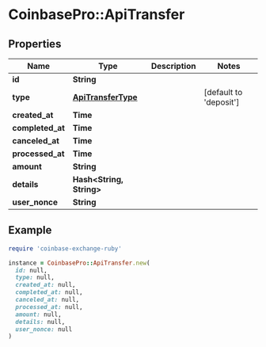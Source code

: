 # CoinbasePro::ApiTransfer

## Properties

| Name | Type | Description | Notes |
| ---- | ---- | ----------- | ----- |
| **id** | **String** |  |  |
| **type** | [**ApiTransferType**](ApiTransferType.md) |  | [default to &#39;deposit&#39;] |
| **created_at** | **Time** |  |  |
| **completed_at** | **Time** |  |  |
| **canceled_at** | **Time** |  |  |
| **processed_at** | **Time** |  |  |
| **amount** | **String** |  |  |
| **details** | **Hash&lt;String, String&gt;** |  |  |
| **user_nonce** | **String** |  |  |

## Example

```ruby
require 'coinbase-exchange-ruby'

instance = CoinbasePro::ApiTransfer.new(
  id: null,
  type: null,
  created_at: null,
  completed_at: null,
  canceled_at: null,
  processed_at: null,
  amount: null,
  details: null,
  user_nonce: null
)
```

